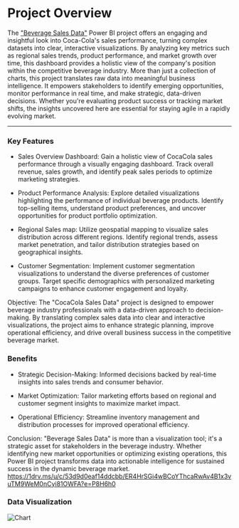 # Project Overview

The ["Beverage Sales Data"](https://1drv.ms/u/c/53d9d0eaf14ddcbb/ER4HrSGi4wBCoYThcaRwAv4B1x3vuTM9WeM0nCyi81OWFA?e=3aS416) Power BI project offers an engaging and insightful look into Coca-Cola's sales performance, turning complex datasets into clear, interactive visualizations. By analyzing key metrics such as regional sales trends, product performance, and market growth over time, this dashboard provides a holistic view of the company's position within the competitive beverage industry. More than just a collection of charts, this project translates raw data into meaningful business intelligence. It empowers stakeholders to identify emerging opportunities, monitor performance in real time, and make strategic, data-driven decisions. Whether you're evaluating product success or tracking market shifts, the insights uncovered here are essential for staying agile in a rapidly evolving market.

---
### Key Features

- Sales Overview Dashboard: Gain a holistic view of CocaCola sales performance through a visually engaging dashboard. Track overall revenue, sales growth, and identify peak sales periods to optimize marketing strategies.

- Product Performance Analysis: Explore detailed visualizations highlighting the performance of individual beverage products. Identify top-selling items, understand product preferences, and uncover opportunities for product portfolio optimization.

- Regional Sales map: Utilize geospatial mapping to visualize sales distribution across different regions. Identify regional trends, assess market penetration, and tailor distribution strategies based on geographical insights.

- Customer Segmentation: Implement customer segmentation visualizations to understand the diverse preferences of customer groups. Target specific demographics with personalized marketing campaigns to enhance customer engagement and loyalty.

Objective: The "CocaCola Sales Data" project is designed to empower beverage industry professionals with a data-driven approach to decision-making. By translating complex sales data into clear and interactive visualizations, the project aims to enhance strategic planning, improve operational efficiency, and drive overall business success in the competitive beverage market.

### Benefits

- Strategic Decision-Making: Informed decisions backed by real-time insights into sales trends and consumer behavior.
  
- Market Optimization: Tailor marketing efforts based on regional and customer segment insights to maximize market impact.
  
- Operational Efficiency: Streamline inventory management and distribution processes for improved operational efficiency.
  
Conclusion: "Beverage Sales Data" is more than a visualization tool; it's a strategic asset for stakeholders in the beverage industry. Whether identifying new market opportunities or optimizing existing operations, this Power BI project transforms data into actionable intelligence for sustained success in the dynamic beverage market. https://1drv.ms/u/c/53d9d0eaf14ddcbb/ER4HrSGi4wBCoYThcaRwAv4B1x3vuTM9WeM0nCyi81OWFA?e=P8H6h0

### Data Visualization

![Chart](https://github.com/folukefalana/Project-2/blob/main/Beverage%20Data.pbix)

